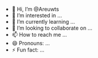- 👋 Hi, I’m @Areuwts
- 👀 I’m interested in ...
- 🌱 I’m currently learning ...
- 💞️ I’m looking to collaborate on ...
- 📫 How to reach me ...
- 😄 Pronouns: ...
- ⚡ Fun fact: ...

<!---
Areuwts/Areuwts is a ✨ special ✨ repository because its `README.md` (this file) appears on your GitHub profile.
You can click the Preview link to take a look at your changes.
--->
